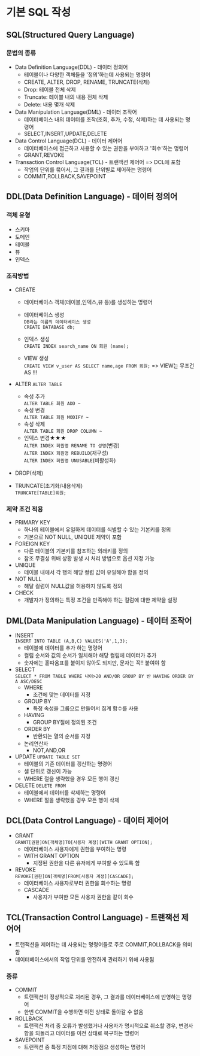 # 기본 SQL 작성
## SQL(Structured Query Language)
### 문법의 종류
- Data Definition Language(DDL) - 데이터 정의어
  - 테이블이나 다양한 객체들을 '정의'하는데 사용되는 명령어
  - CREATE, ALTER, DROP, RENAME, TRUNCATE(삭제)
  - Drop: 테이블 전체 삭제
  - Truncate: 테이블 내의 내용 전체 삭제
  - Delete: 내용 몇개 삭제
- Data Manipulation Language(DML) - 데이터 조작어
  - 데이터베이스 내의 데이터를 조작(조회, 추가, 수정, 삭제)하는 데 사용되는 명령어
  - SELECT,INSERT,UPDATE,DELETE
- Data Control Language(DCL) - 데이터 제어어
  - 데이터베이스에 접근하고 사용할 수 있는 권한을 부여하고 '회수'하는 명령어
  - GRANT,REVOKE
- Transaction Control Language(TCL) - 트랜잭션 제어어 => DCL에 포함
  - 작업의 단위를 묶어서, 그 결과를 단위별로 제어하는 명령어
  - COMMIT,ROLLBACK,SAVEPOINT

## DDL(Data Definition Language) - 데이터 정의어
### 객체 유형
- 스키마
- 도메인
- 테이블
- 뷰
- 인덱스

### 조작방법
- CREATE
  - 데이터베이스 객체(테이블,인덱스,뷰 등)를 생성하는 명령어
  - 데이터베이스 생성<BR>
`DB라는 이름의 데이터베이스 생성`<BR>
`CREATE DATABASE db;`

  - 인덱스 생성<BR> `CREATE INDEX search_name ON 회원 (name);`
  - VIEW 생성 <BR>`CREATE VIEW v_user AS SELECT name,age FROM 회원;`
  => VIEW는 무조건 AS !!!
- ALTER `ALTER TABLE`
  - 속성 추가<BR> `ALTER TABLE 회원 ADD ~`
  - 속성 변경<BR> `ALTER TABLE 회원 MODIFY ~`
  - 속성 삭제<BR> `ALTER TABLE 회원 DROP COLUMN ~`
  - 인덱스 변경★★★<BR> `ALTER INDEX 회원명 RENAME TO 성명`(변경)<BR>
`ALTER INDEX 회원명 REBUILD`(재구성)<BR> `ALTER INDEX 회원명 UNUSABLE`(비활성화)

- DROP(삭제)
- TRUNCATE(초기화/내용삭제)<BR>
`TRUNCATE[TABLE]회원;`

### 제약 조건 적용
- PRIMARY KEY
  - 하나의 테이블에서 유일하게 데이터를 식별할 수 있는 기본키를 정의
  - 기본으로 NOT NULL, UNIQUE 제약이 포함
- FOREIGN KEY
  - 다른 테이블의 기본키를 참조하는 외래키를 정의
  - 참조 무결성 위배 상황 발생 시 처리 방법으로 옵션 지정 가능
- UNIQUE
  - 테이블 내에서 각 행의 해당 컬럼 값이 유일해야 함을 정의
- NOT NULL
  - 해달 컬럼이 NULL값을 허용하지 않도록 정의
- CHECK
  - 개발자가 정의하는 특정 조건을 만족해야 하는 컬럼에 대한 제약을 설정

## DML(Data Manipulation Language) - 데이터 조작어
- INSERT<BR>
`INSERT INTO TABLE (A,B,C) VALUES('A',1,3);`
  - 테이블에 데이터를 추가 하는 명령어
  - 컬럼 순서와 값의 순서가 일치해야 해당 컬럼에 데이터가 추가
  - 숫자에는 홑따옴표를 붙이지 않아도 되지만, 문자는 꼭!! 붙여야 함
- SELECT<BR>
`SELECT * FROM TABLE WHERE 나이>20 AND/OR GROUP BY 반 HAVING ORDER BY A ASC/DESC`
  - WHERE
    - 조건에 맞는 데이터를 지정
  - GROUP BY
    - 특정 속성을 그룹으로 만들어서 집계 함수를 사용
  - HAVING
    - GROUP BY절에 정의된 조건
  - ORDER BY
    - 반환되는 열의 순서를 지정
  - 논리연산자
    - NOT,AND,OR
- UPDATE `UPDATE TABLE SET`
  - 테이블의 기존 데이터를 갱신하는 명령어
  - 셀 단위로 갱신이 가능
  - WHERE 절을 생략했을 경우 모든 행이 갱신
- DELETE `DELETE FROM`
  - 테이블에서 데이터를 삭제하는 명령어
  - WHERE 절을 생략했을 경우 모든 행이 삭제

## DCL(Data Control Language) - 데이터 제어어
- GRANT<BR>
`GRANT[권한]ON[객체명]TO[사용자 계정][WITH GRANT OPTION];`
  - 데이터베이스 사용자에게 권한을 부여하는 명령
  - WITH GRANT OPTION
    - 지정된 권한을 다른 유저에게 부여할 수 있도록 함
- REVOKE<BR>
`REVOKE[권한]ON[객체명]FROM[사용자 계정][CASCADE];`
  - 데이터베이스 사용자로부터 권한을 회수하는 명령
  - CASCADE
    - 사용자가 부여한 모든 사용자 권한을 같이 회수

## TCL(Transaction Control Language) - 트랜잭션 제어어
- 트랜잭션을 제어하는 데 사용되는 명령어들로 주로 COMMIT,ROLLBACK을 의미함
- 데이터베이스에서의 작업 단위를 안전하게 관리하기 위해 사용됨
### 종류
- COMMIT
  - 트랜잭션이 정상적으로 처리된 경우, 그 결과를 데이터베이스에 반영하는 명령어
  - 한번 COMMIT을 수행하면 이전 상태로 돌아갈 수 없음
- ROLLBACK
  - 트랜잭션 처리 중 오류가 발생했거나 사용자가 명시적으로 취소할 경우, 변경사항을 되돌리고 데이터를 이전 상태로 복구하는 명령어
- SAVEPOINT
  - 트랜잭션 중 특정 지점에 대해 저장점으 생성하는 명령어